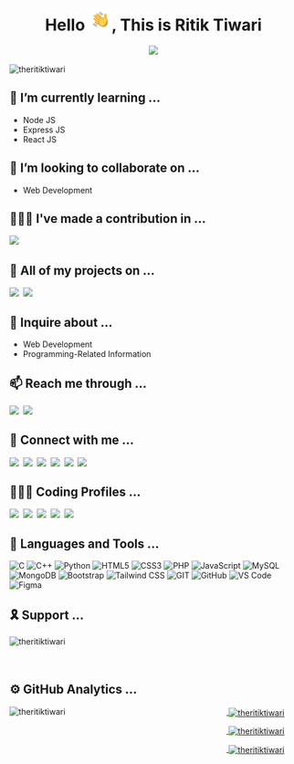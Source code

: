 
<h1 align="center">Hello <img alt="👋🏻" src="./_assets/Hello.gif" width='40' />, This is Ritik Tiwari</h1>
<p align="center">
<img src="https://readme-typing-svg.herokuapp.com?color=99D1CE&center=true&lines=A+Web+Developer+Enthusiast;2nd+Year+Undergrad+Student;Want+to+Learn+BlockChain;">
</p>


<img align="left" src="https://komarev.com/ghpvc/?username=theritiktiwari&label=Visitors&color=0E75B6&style=plastic" alt="theritiktiwari" />
<br/>

## 🌱 I’m currently learning ...
- Node JS
- Express JS
- React JS

## 👯 I’m looking to collaborate on ...
- Web Development

## 👷🏻‍♂️ I've made a contribution in ...
<a href="https://www.github.com/codingwalls" target="_blank"><img src="https://shields.io/badge/CodingWalls-50009F?style=for-the-badge" /></a>

## 📄 All of my projects on ...
<a href="https://www.github.com/theritiktiwari" target="_blank"><img src="https://shields.io/badge/github-333?style=for-the-badge&logo=github&logoColor=white" /></a>&nbsp;
<a href="https://www.codepen.com/theritiktiwari" target="_blank"><img src="https://shields.io/badge/codepen-333?style=for-the-badge&logo=codepen&logoColor=white" /></a>&nbsp;

## 💬 Inquire about ...
- Web Development
- Programming-Related Information


## 📫 Reach me through ...
<a href="mailto:theritiktiwari@gmail.com" target="_blank"><img src="https://shields.io/badge/email-DDD?style=for-the-badge&logo=gmail&logoColor=EA4335" /></a>&nbsp;
<a href="https://theritiktiwari.blogspot.com" target="_blank"><img src="https://shields.io/badge/blog-FC4F08?style=for-the-badge&logo=blogger&logoColor=white" /></a>&nbsp;



## 🤝 Connect with me ...

<a href="https://linkedin.com/in/theritiktiwari" target="_blank"><img src="https://shields.io/badge/linkedin-0077B5?style=for-the-badge&logo=linkedin&logoColor=white" /></a>&nbsp;
<a href="https://instagram.com/theritiktiwari" target="_blank"><img src="https://shields.io/badge/instagram-BC2A8D?style=for-the-badge&logo=instagram&logoColor=FFF" /></a>&nbsp;
<a href="https://facebook.com/theritiktiwari" target="_blank"><img src="https://shields.io/badge/facebook-3B5998?style=for-the-badge&logo=facebook&logoColor=white" /></a>&nbsp;
<a href="https://twitter.com/theritiktiwari" target="_blank"><img src="https://shields.io/badge/twitter-1DA1F2?style=for-the-badge&logo=twitter&logoColor=white" /></a>&nbsp;
<a href="https://www.youtube.com/channel/UCaTiS60yVc1MJods9sFFtuw" target="_blank"><img src="https://shields.io/badge/youtube-F00?style=for-the-badge&logo=youtube&logoColor=white" /></a>&nbsp;
<a href="https://www.telegram.me/theritiktiwari_bot" target="_blank"><img src="https://shields.io/badge/telegram-0088CC?style=for-the-badge&logo=telegram&logoColor=FFF" /></a>&nbsp;

    
    
## 👨🏻‍💻 Coding Profiles ...
<a href="https://www.hackerrank.com/theritiktiwari" target="_blank"><img src="https://shields.io/badge/-HackerRank-00BF5A?style=for-the-badge&logo=Hackerrank&logoColor=0D131F" /></a>&nbsp;
<a href="https://www.hackerearth.com/@theritiktiwari" target="_blank"><img src="https://shields.io/badge/-HackerEarth-2C3156?style=for-the-badge&logo=Hackerearth&logoColor=FFF" /></a>&nbsp;
<a href="https://www.leetcode.com/theritiktiwari" target="_blank"><img src="https://shields.io/badge/-Leetcode-FF9E00?style=for-the-badge&logo=Leetcode&logoColor=070706" /></a>&nbsp;
<a href="https://www.codechef.com/users/theritiktiwari" target="_blank"><img src="https://shields.io/badge/-CodeChef-E4E0C8?style=for-the-badge&logo=Codechef&logoColor=753A0B" /></a>&nbsp;
<a href="https://auth.geeksforgeeks.org/user/theritiktiwari/profile" target="_blank"><img src="https://shields.io/badge/-Geeks%20For%20Geeks-008F3E?style=for-the-badge&logo=GeeksForGeeks&logoColor=FFF" /></a>&nbsp;

## 🧰 Languages and Tools ...
![C](https://shields.io/badge/C-6063C5?style=for-the-badge&logo=C&logoColor=FFF)
![C++](https://shields.io/badge/C++-578EC8?style=for-the-badge&logo=C%2B%2B&logoColor=white)
![Python](https://shields.io/badge/python-246A9E?style=for-the-badge&logo=python&logoColor=FFDC00)
![HTML5](https://shields.io/badge/html-E34C26?style=for-the-badge&logo=html5&logoColor=FFF)
![CSS3](https://shields.io/badge/css-0071C2?style=for-the-badge&logo=css3&logoColor=FFF)
![PHP](https://shields.io/badge/php-8993BE?style=for-the-badge&logo=php&logoColor=white)
![JavaScript](https://shields.io/badge/javascript-F0DB4F?style=for-the-badge&logo=javascript&logoColor=white)
![MySQL](https://shields.io/badge/mysql-00758F?style=for-the-badge&logo=mysql&logoColor=F29111)
![MongoDB](https://shields.io/badge/mongodb-E8E7D5?style=for-the-badge&logo=mongodb&logoColor=4DB33D)
![Bootstrap](https://shields.io/badge/bootstrap-F5F5F5?style=for-the-badge&logo=bootstrap&logoColor=563D7C)
![Tailwind CSS](https://shields.io/badge/tailwind%20css-151C2E?style=for-the-badge&logo=tailwindcss&logoColor=00C1CF)
![GIT](https://shields.io/badge/git-F5F5F5?style=for-the-badge&logo=git&logoColor=F34F29)
![GitHub](https://shields.io/badge/github-333?style=for-the-badge&logo=github&logoColor=white)
![VS Code](https://shields.io/badge/vs%20code-0078D7?style=for-the-badge&logo=visualstudiocode&logoColor=white)
![Figma](https://shields.io/badge/figma-B300F9?style=for-the-badge&logo=figma&logoColor=FFF)

    
## 🎗 Support ...
<a href="https://www.buymeacoffee.com/theritiktiwari"> <img align="left" src="https://cdn.buymeacoffee.com/buttons/v2/default-yellow.png" height="50" width="210" alt="theritiktiwari" /></a>

<br/><br/><br/>

## ⚙️ GitHub Analytics ...

<a href="https://github.com/theritiktiwari">
<p><img align="left" src="https://github-readme-stats-eight-theta.vercel.app/api/top-langs/?username=theritiktiwari&layout=compact&langs_count=8&title_color=2AA889&icon_color=599CAB&text_color=99D1CE&bg_color=0C1014" alt="theritiktiwari" width="380" height="250"/></p>

<p>&nbsp;<img align="center" src="https://github-readme-stats-eight-theta.vercel.app/api?username=theritiktiwari&show_icons=true&title_color=2AA889&icon_color=599CAB&text_color=99D1CE&bg_color=0C1014&include_all_commits=true&count_private=true" alt="theritiktiwari" width="450" height="250"/></p>
    
<p>&nbsp;<img align="center" src="https://github-readme-streak-stats.herokuapp.com?user=theritiktiwari&theme=gotham" alt="theritiktiwari"/></p>
    
<p>&nbsp;<img align="center" src="https://activity-graph.herokuapp.com/graph?username=theritiktiwari&bg_color=0c1014&color=2aa889&line=599cab&point=99d1ce&area_color=2aa889&area=true&hide_border=true" alt="theritiktiwari"/></p>
</a>
